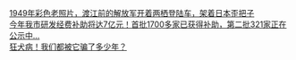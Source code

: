   
[1949年彩色老照片，渡江前的解放军开着两栖登陆车，架着日本歪把子](http://www.dianyue.me/archives/301/bgql0sk53osm15oc/)  
[今年我市研发经费补助将达7亿元！首批1700多家已获得补助，第二批321家正在公示中...](http://www.dianyue.me/archives/597/38if3wja6mm0f0lq/)  
[狂犬病！我们都被它骗了多少年？](http://www.dianyue.me/archives/301/llmlhwpddlfc1b64/)